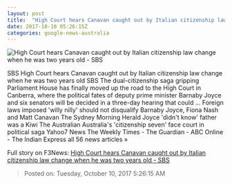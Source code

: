 ```yaml
---
layout: post
title:  "High Court hears Canavan caught out by Italian citizenship law change when he was two years old - SBS"
date: 2017-10-10 05:26:15Z
categories: google-news-australia
---
```


![High Court hears Canavan caught out by Italian citizenship law change when he was two years old - SBS](http://www.sbs.com.au/news/sites/sbs.com.au.news/files/dual_compile_1.png)

SBS High Court hears Canavan caught out by Italian citizenship law change when he was two years old SBS The dual-citizenship saga gripping Parliament House has finally moved up the road to the High Court in Canberra, where the political fates of deputy prime minister Barnaby Joyce and six senators will be decided in a three-day hearing that could ... Foreign laws imposed 'willy nilly' should not disqualify Barnaby Joyce, Fiona Nash and Matt Canavan The Sydney Morning Herald Joyce 'didn't know' father was a Kiwi The Australian Australia's 'citizenship seven' face court in political saga Yahoo7 News The Weekly Times - The Guardian - ABC Online - The Indian Express all 56 news articles »


Full story on F3News: [High Court hears Canavan caught out by Italian citizenship law change when he was two years old - SBS](http://www.f3nws.com/n/JybQqE)

> Posted on: Tuesday, October 10, 2017 5:26:15 AM
